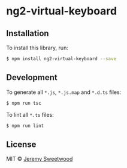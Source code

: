 # ng2-virtual-keyboard

## Installation

To install this library, run:

```bash
$ npm install ng2-virtual-keyboard --save
```

## Development

To generate all `*.js`, `*.js.map` and `*.d.ts` files:

```bash
$ npm run tsc
```

To lint all `*.ts` files:

```bash
$ npm run lint
```

## License

MIT © [Jeremy Sweetwood](j.swtwd@gmail.com)
